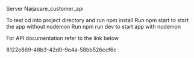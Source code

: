 Server
Naijacare_customer_api

To test cd into project directory and run npm install
Run npm start to start the app without nodemon
Run npm run dev to start app with nodemon

For API documentation refer to the link below

8122e869-48b3-42d0-9e4a-58bb526ccf6c
